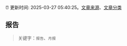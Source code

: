 :alarm_clock: 更新时间: 2025-03-27 05:40:25。[文章来源](/README.md)、[文章分类](/TAGS.md)

## 报告


> 关键字：`报告`、`月报`



